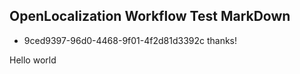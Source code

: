 ## OpenLocalization Workflow Test MarkDown
* 9ced9397-96d0-4468-9f01-4f2d81d3392c 
thanks!

Hello world